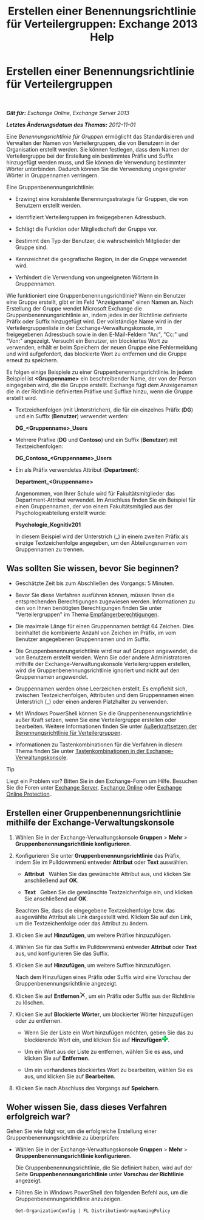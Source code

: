 ﻿---
title: 'Erstellen einer Benennungsrichtlinie für Verteilergruppen: Exchange 2013 Help'
TOCTitle: Erstellen einer Benennungsrichtlinie für Verteilergruppen
ms:assetid: b2ffb654-345d-4be1-be8e-83d28901373e
ms:mtpsurl: https://technet.microsoft.com/de-de/library/JJ218693(v=EXCHG.150)
ms:contentKeyID: 50474895
ms.date: 04/24/2018
mtps_version: v=EXCHG.150
ms.translationtype: HT
---

# Erstellen einer Benennungsrichtlinie für Verteilergruppen

 

_**Gilt für:** Exchange Online, Exchange Server 2013_

_**Letztes Änderungsdatum des Themas:** 2012-11-01_

Eine *Benennungsrichtlinie für Gruppen* ermöglicht das Standardisieren und Verwalten der Namen von Verteilergruppen, die von Benutzern in der Organisation erstellt werden. Sie können festlegen, dass dem Namen der Verteilergruppe bei der Erstellung ein bestimmtes Präfix und Suffix hinzugefügt werden muss, und Sie können die Verwendung bestimmter Wörter unterbinden. Dadurch können Sie die Verwendung ungeeigneter Wörter in Gruppennamen verringern.

Eine Gruppenbenennungsrichtlinie:

  - Erzwingt eine konsistente Benennungsstrategie für Gruppen, die von Benutzern erstellt werden.

  - Identifiziert Verteilergruppen im freigegebenen Adressbuch.

  - Schlägt die Funktion oder Mitgliedschaft der Gruppe vor.

  - Bestimmt den Typ der Benutzer, die wahrscheinlich Mitglieder der Gruppe sind.

  - Kennzeichnet die geografische Region, in der die Gruppe verwendet wird.

  - Verhindert die Verwendung von ungeeigneten Wörtern in Gruppennamen.

Wie funktioniert eine Gruppenbenennungsrichtlinie? Wenn ein Benutzer eine Gruppe erstellt, gibt er im Feld "Anzeigename" einen Namen an. Nach Erstellung der Gruppe wendet Microsoft Exchange die Gruppenbenennungsrichtlinie an, indem jedes in der Richtlinie definierte Präfix oder Suffix hinzugefügt wird. Der vollständige Name wird in der Verteilergruppenliste in der Exchange-Verwaltungskonsole, im freigegebenen Adressbuch sowie in den E-Mail-Feldern "An:", "Cc:" und "Von:" angezeigt. Versucht ein Benutzer, ein blockiertes Wort zu verwenden, erhält er beim Speichern der neuen Gruppe eine Fehlermeldung und wird aufgefordert, das blockierte Wort zu entfernen und die Gruppe erneut zu speichern.

Es folgen einige Beispiele zu einer Gruppenbenennungsrichtlinie. In jedem Beispiel ist **\<Gruppenname\>** ein beschreibender Name, der von der Person eingegeben wird, die die Gruppe erstellt. Exchange fügt dem Anzeigenamen die in der Richtlinie definierten Präfixe und Suffixe hinzu, wenn die Gruppe erstellt wird.

  - Textzeichenfolgen (mit Unterstrichen), die für ein einzelnes Präfix (**DG**) und ein Suffix (**Benutzer**) verwendet werden:
    
    **DG\_\<Gruppenname\>\_Users**

  - Mehrere Präfixe (**DG** und **Contoso**) und ein Suffix (**Benutzer**) mit Textzeichenfolgen:
    
    **DG\_Contoso\_\<Gruppenname\>\_Users**

  - Ein als Präfix verwendetes Attribut (**Department**):
    
    **Department\_\<Gruppenname\>**
    
    Angenommen, von Ihrer Schule wird für Fakultätsmitglieder das Department-Attribut verwendet. Im Anschluss finden Sie ein Beispiel für einen Gruppennamen, der von einem Fakultätsmitglied aus der Psychologieabteilung erstellt wurde:
    
    **Psychologie\_Kognitiv201**
    
    In diesem Beispiel wird der Unterstrich (\_) in einem zweiten Präfix als einzige Textzeichenfolge angegeben, um den Abteilungsnamen vom Gruppennamen zu trennen.

## Was sollten Sie wissen, bevor Sie beginnen?

  - Geschätzte Zeit bis zum Abschließen des Vorgangs: 5 Minuten.

  - Bevor Sie diese Verfahren ausführen können, müssen Ihnen die entsprechenden Berechtigungen zugewiesen werden. Informationen zu den von Ihnen benötigten Berechtigungen finden Sie unter "Verteilergruppen" im Thema [Empfängerberechtigungen](recipients-permissions-exchange-2013-help.md).

  - Die maximale Länge für einen Gruppennamen beträgt 64 Zeichen. Dies beinhaltet die kombinierte Anzahl von Zeichen im Präfix, im vom Benutzer angegebenen Gruppennamen und im Suffix.

  - Die Gruppenbenennungsrichtlinie wird nur auf Gruppen angewendet, die von Benutzern erstellt werden. Wenn Sie oder andere Administratoren mithilfe der Exchange-Verwaltungskonsole Verteilergruppen erstellen, wird die Gruppenbenennungsrichtlinie ignoriert und nicht auf den Gruppennamen angewendet.

  - Gruppennamen werden ohne Leerzeichen erstellt. Es empfiehlt sich, zwischen Textzeichenfolgen, Attributen und dem Gruppennamen einen Unterstrich (\_) oder einen anderen Platzhalter zu verwenden.

  - Mit Windows PowerShell können Sie die Gruppenbenennungsrichtlinie außer Kraft setzen, wenn Sie eine Verteilergruppe erstellen oder bearbeiten. Weitere Informationen finden Sie unter [Außerkraftsetzen der Benennungsrichtlinie für Verteilergruppen](https://review.docs.microsoft.com/de-de/exchange/recipients-in-exchange-online/manage-distribution-groups/override-group-naming-policy).

  - Informationen zu Tastenkombinationen für die Verfahren in diesem Thema finden Sie unter [Tastenkombinationen in der Exchange-Verwaltungskonsole](keyboard-shortcuts-in-the-exchange-admin-center-exchange-online-protection-help.md).


> [!TIP]
> Liegt ein Problem vor? Bitten Sie in den Exchange-Foren um Hilfe. Besuchen Sie die Foren unter <A href="https://go.microsoft.com/fwlink/p/?linkid=60612">Exchange Server</A>, <A href="https://go.microsoft.com/fwlink/p/?linkid=267542">Exchange Online</A> oder <A href="https://go.microsoft.com/fwlink/p/?linkid=285351">Exchange Online Protection</A>..



## Erstellen einer Gruppenbenennungsrichtlinie mithilfe der Exchange-Verwaltungskonsole

1.  Wählen Sie in der Exchange-Verwaltungskonsole **Gruppen** \> **Mehr** \> **Gruppenbenennungsrichtlinie konfigurieren**.

2.  Konfigurieren Sie unter **Gruppenbenennungsrichtlinie** das Präfix, indem Sie im Pulldownmenü entweder **Attribut** oder **Text** auswählen.
    
      - **Attribut**   Wählen Sie das gewünschte Attribut aus, und klicken Sie anschließend auf **OK**.
    
      - **Text**   Geben Sie die gewünschte Textzeichenfolge ein, und klicken Sie anschließend auf **OK**.
    
    Beachten Sie, dass die eingegebene Textzeichenfolge bzw. das ausgewählte Attribut als Link dargestellt wird. Klicken Sie auf den Link, um die Textzeichenfolge oder das Attribut zu ändern.

3.  Klicken Sie auf **Hinzufügen**, um weitere Präfixe hinzuzufügen.

4.  Wählen Sie für das Suffix im Pulldownmenü entweder **Attribut** oder **Text** aus, und konfigurieren Sie das Suffix.

5.  Klicken Sie auf **Hinzufügen**, um weitere Suffixe hinzuzufügen.
    
    Nach dem Hinzufügen eines Präfix oder Suffix wird eine Vorschau der Gruppenbenennungsrichtlinie angezeigt.

6.  Klicken Sie auf **Entfernen**![Löschen](images/JJ218693.37ba42c3-6f0d-42f3-b69b-ff912a99b5b7(EXCHG.150).gif "Löschen"), um ein Präfix oder Suffix aus der Richtlinie zu löschen.

7.  Klicken Sie auf **Blockierte Wörter**, um blockierter Wörter hinzuzufügen oder zu entfernen.
    
      - Wenn Sie der Liste ein Wort hinzufügen möchten, geben Sie das zu blockierende Wort ein, und klicken Sie auf **Hinzufügen**![Hinzufügen eines Symbols für ausgeschlossene Ordner bei der E-Mail-Migration](images/JJ218693.444d5c83-821f-472c-b733-e84308e2531e(EXCHG.150).gif "Hinzufügen eines Symbols für ausgeschlossene Ordner bei der E-Mail-Migration").
    
      - Um ein Wort aus der Liste zu entfernen, wählen Sie es aus, und klicken Sie auf **Entfernen**.
    
      - Um ein vorhandenes blockiertes Wort zu bearbeiten, wählen Sie es aus, und klicken Sie auf **Bearbeiten**.

8.  Klicken Sie nach Abschluss des Vorgangs auf **Speichern**.

## Woher wissen Sie, dass dieses Verfahren erfolgreich war?

Gehen Sie wie folgt vor, um die erfolgreiche Erstellung einer Gruppenbenennungsrichtlinie zu überprüfen:

  - Wählen Sie in der Exchange-Verwaltungskonsole **Gruppen** \> **Mehr** \> **Gruppenbenennungsrichtlinie konfigurieren**.
    
    Die Gruppenbenennungsrichtlinie, die Sie definiert haben, wird auf der Seite **Gruppenbenennungsrichtlinie** unter **Vorschau der Richtlinie** angezeigt.

  - Führen Sie in Windows PowerShell den folgenden Befehl aus, um die Gruppenbenennungsrichtlinie anzuzeigen.
    
        Get-OrganizationConfig | FL DistributionGroupNamingPolicy

